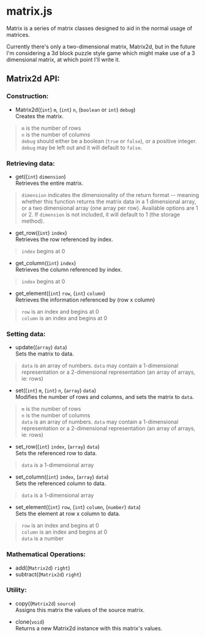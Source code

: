 # matrix.js

Matrix is a series of matrix classes designed to aid in the normal usage of
matrices.

Currently there's only a two-dimensional matrix, Matrix2d, but in the future I'm
considering a 3d block puzzle style game which might make use of a 3 dimensional
matrix, at which point I'll write it.

## Matrix2d API:
### Construction:
- Matrix2d((`int`) `m`, (`int`) `n`, (`boolean` or `int`) `debug`)  
  Creates the matrix.  
>  `m` is the number of rows  
>  `n` is the number of columns  
>  `debug` should either be a boolean (`true` or `false`), or a positive
>    integer.  `debug` may be left out and it will default to `false`.  
  
  
### Retrieving data:
- get((`int`) `dimension`)  
  Retrieves the entire matrix.    
>  `dimension` indicates the dimensionality of the return format -- meaning
>  whether this function returns the matrix data in a 1 dimensional array, or
>  a two dimensional array (one array per row).  Available options are 1 or 2.
>  If `dimension` is not included, it will default to 1 (the storage method).  
  
  
- get_row((`int`) `index`)  
  Retrieves the row referenced by index.  
>  `index` begins at 0  
  
  
- get_column((`int`) `index`)  
  Retrieves the column referenced by index.  
>  `index` begins at 0  
  
- get_element((`int`) `row`, (`int`) `column`)  
  Retrieves the information referenced by (row x column)  
>  `row` is an index and begins at 0  
>  `column` is an index and begins at 0  
  
  
### Setting data:
- update((`array`) `data`)  
  Sets the matrix to data.  
>  `data` is an array of numbers.  `data` may contain a 1-dimensional
>    representation or a 2-dimensional representation (an array of arrays, ie:
>    rows)  
  
  
- set((`int`) `m`, (`int`) `n`, (`array`) `data`)  
  Modifies the number of rows and columns, and sets the matrix to `data`.  
>  `m` is the number of rows  
>  `n` is the number of columns  
>  `data` is an array of numbers.  `data` may contain a 1-dimensional
>  representation or a 2-dimensional representation (an array of arrays, ie:
>  rows)  
  
  
- set_row((`int`) `index`, (`array`) `data`)  
  Sets the referenced row to data.  
>  `data` is a 1-dimensional array  
  
  
- set_column((`int`) `index`, (`array`) `data`)  
  Sets the referenced column to data.  
>  `data` is a 1-dimensional array  
  
  
- set_element((`int`) `row`, (`int`) `column`, (`number`) `data`)  
  Sets the element at row x column to data.  
>  `row` is an index and begins at 0  
>  `column` is an index and begins at 0  
>  `data` is a number  
  
  
### Mathematical Operations:
- add((`Matrix2d`) `right`)  
- subtract((`Matrix2d`) `right`)  
  
  
### Utility:
- copy((`Matrix2d`) `source`)  
  Assigns this matrix the values of the source matrix.  
  
  
- clone(`void`)  
  Returns a new Matrix2d instance with this matrix's values.  